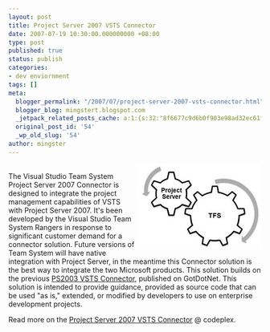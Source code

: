 ```yaml
---
layout: post
title: Project Server 2007 VSTS Connector
date: 2007-07-19 10:30:00.000000000 +08:00
type: post
published: true
status: publish
categories:
- dev enviornment
tags: []
meta:
  blogger_permalink: "/2007/07/project-server-2007-vsts-connector.html"
  blogger_blog: mingstert.blogspot.com
  _jetpack_related_posts_cache: a:1:{s:32:"8f6677c9d6b0f903e98ad32ec61f8deb";a:2:{s:7:"expires";i:1453387617;s:7:"payload";a:3:{i:0;a:1:{s:2:"id";i:353;}i:1;a:1:{s:2:"id";i:16;}i:2;a:1:{s:2:"id";i:167;}}}}
  original_post_id: '54'
  _wp_old_slug: '54'
author: mingster
---
```

<p><img src="/img/gears.jpg" align="right" border="0" /><br />The Visual Studio Team System Project Server 2007 Connector is designed to integrate the project management capabilities of VSTS with Project Server 2007. It's been developed by the Visual Studio Team System Rangers in response to significant customer demand for a connector solution. Future versions of Team System will have native integration with Project Server, in the meantime this Connector solution is the best way to integrate the two Microsoft products. This solution builds on the previous <a class="externalLink" href="http://www.gotdotnet.com/workspaces/workspace.aspx?id=b9f69ea5-ace1-4a21-846f-6222a507cc9c">PS2003 VSTS Connector</a>, published on GotDotNet. This solution is intended to provide guidance, provided as source code that can be used "as is," extended, or modified by developers to use on enterprise development projects.</p>
<p>Read more on the <a href="http://www.codeplex.com/pstfsconnector" target="_blank">Project Server 2007 VSTS Connector</a> @ codeplex.</p>
